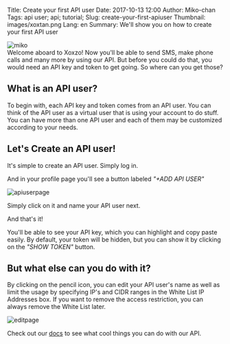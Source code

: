 Title: Create your first API user
Date: 2017-10-13 12:00
Author: Miko-chan
Tags: api user; api; tutorial;
Slug: create-your-first-apiuser
Thumbnail: images/xoxtan.png
Lang: en
Summary: We'll show you on how to create your first API user

![miko](/images/xoxtan.png)<br>
Welcome aboard to Xoxzo! Now you'll be able to send SMS, make phone calls and many more by using our API. But before you could do that, you would need an API key and token to get going. So where can you get those?

## What is an API user?

To begin with, each API key and token comes from an API user. You can think of the API user as a virtual user that is using your account to do stuff. You can have more than one API user and each of them may be customized according to your needs.

## Let's Create an API user!

It's simple to create an API user. Simply log in.

And in your profile page you'll see a button labeled *"+ADD API USER"*

![apiuserpage](/images/apiuser_page.png)

Simply click on it and name your API user next.

And that's it! 

You'll be able to see your API key, which you can highlight and copy paste easily. By default, your token will be hidden, but you can show it by clicking on the *"SHOW TOKEN"* button.

## But what else can you do with it?

By clicking on the pencil icon, you can edit your API user's name as well as limit the usage by specifying IP's and CIDR ranges in the White List IP Addresses box. If you want to remove the access restriction, you can always remove the White List later.

![editpage](/images/edit_page.png)

Check out our [docs](https://docs.xoxzo.com/en/) to see what cool things you can do with our API.
